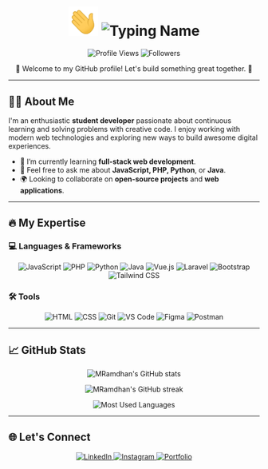 <h1 align="center">
  <img src="https://raw.githubusercontent.com/ABSphreak/ABSphreak/master/gifs/Hi.gif" width="60px">
  <img src="https://readme-typing-svg.demolab.com?Archivo+Black&display=swap&weight=500&size=40&pause=1000&color=494CFF&random=false&width=435&lines=MRamdhan+Irawan" alt="Typing Name">
</h1>

<p align="center">
  <img src="https://komarev.com/ghpvc/?username=mramdhan&style=flat-square&color=blueviolet" alt="Profile Views">
  <img src="https://img.shields.io/github/followers/mramdhan?style=social" alt="Followers">
</p>

<p align="center">🚀 Welcome to my GitHub profile! Let's build something great together. 🚀</p>

---

## 🙋‍♂️ About Me

I'm an enthusiastic **student developer** passionate about continuous learning and solving problems with creative code. I enjoy working with modern web technologies and exploring new ways to build awesome digital experiences.

- 🌱 I’m currently learning **full-stack web development**.
- 💬 Feel free to ask me about **JavaScript, PHP, Python**, or **Java**.
- 🌍 Looking to collaborate on **open-source projects** and **web applications**.

---

## 🔥 My Expertise

### 💻 Languages & Frameworks
<p align="center">
  <img src="https://img.shields.io/badge/JavaScript-F7DF1E?style=flat-square&logo=javascript&logoColor=black" alt="JavaScript">
  <img src="https://img.shields.io/badge/PHP-777BB4?style=flat-square&logo=php&logoColor=white" alt="PHP">
  <img src="https://img.shields.io/badge/Python-3776AB?style=flat-square&logo=python&logoColor=white" alt="Python">
  <img src="https://img.shields.io/badge/Java-007396?style=flat-square&logo=java&logoColor=white" alt="Java">
  <img src="https://img.shields.io/badge/Vue.js-4FC08D?style=flat-square&logo=vue.js&logoColor=white" alt="Vue.js">
  <img src="https://img.shields.io/badge/Laravel-FF2D20?style=flat-square&logo=laravel&logoColor=white" alt="Laravel">
  <img src="https://img.shields.io/badge/Bootstrap-7952B3?style=flat-square&logo=bootstrap&logoColor=white" alt="Bootstrap">
  <img src="https://img.shields.io/badge/Tailwind_CSS-06B6D4?style=flat-square&logo=tailwind-css&logoColor=white" alt="Tailwind CSS">
</p>

### 🛠 Tools
<p align="center">
  <img src="https://img.shields.io/badge/HTML-E34F26?style=flat-square&logo=html5&logoColor=white" alt="HTML">
  <img src="https://img.shields.io/badge/CSS-1572B6?style=flat-square&logo=css3&logoColor=white" alt="CSS">
  <img src="https://img.shields.io/badge/Git-F05032?style=flat-square&logo=git&logoColor=white" alt="Git">
  <img src="https://img.shields.io/badge/VS_Code-007ACC?style=flat-square&logo=visual-studio-code&logoColor=white" alt="VS Code">
  <img src="https://img.shields.io/badge/Figma-F24E1E?style=flat-square&logo=figma&logoColor=white" alt="Figma">
  <img src="https://img.shields.io/badge/Postman-FF6C37?style=flat-square&logo=postman&logoColor=white" alt="Postman">
</p>

---

## 📈 GitHub Stats

<p align="center">
  <img src="https://github-readme-stats.vercel.app/api?username=mramdhan&show_icons=true&theme=radical&hide_border=true" alt="MRamdhan's GitHub stats">
</p>

<p align="center">
  <img src="https://github-readme-streak-stats.herokuapp.com/?user=mramdhan&theme=radical&hide_border=true" alt="MRamdhan's GitHub streak">
</p>

<p align="center">
  <img src="https://github-readme-stats.vercel.app/api/top-langs/?username=mramdhan&layout=compact&theme=radical&hide_border=true" alt="Most Used Languages">
</p>

---

## 🌐 Let's Connect

<p align="center">
  <a href="https://www.linkedin.com/in/dani-daniii-b4097b260/">
    <img src="https://img.shields.io/badge/LinkedIn-0A66C2?style=flat-square&logo=linkedin&logoColor=white" alt="LinkedIn">
  </a>
  <a href="https://www.instagram.com/mramdhan_dani/">
    <img src="https://img.shields.io/badge/Instagram-E4405F?style=flat-square&logo=instagram&logoColor=white" alt="Instagram">
  </a>
  <a href="https://mramdhan.github.io/Portfolio-V2/">
    <img src="https://img.shields.io/badge/Portfolio-000000?style=flat-square&logo=about-dot-me&logoColor=white" alt="Portfolio">
  </a>
</p>
